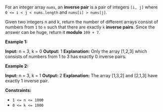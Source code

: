 For an integer array `nums`, an **inverse pair** is a pair of integers `[i, j]` where `0 <= i < j < nums.length` and `nums[i] > nums[j]`.

Given two integers n and k, return the number of different arrays consist of numbers from `1` to `n` such that there are exactly `k` **inverse pairs**. Since the answer can be huge, return it **modulo** `109 + 7`.

**Example 1:**

**Input:** n = 3, k = 0
**Output:** 1
**Explanation:** Only the array \[1,2,3\] which consists of numbers from 1 to 3 has exactly 0 inverse pairs.

**Example 2:**

**Input:** n = 3, k = 1
**Output:** 2
**Explanation:** The array \[1,3,2\] and \[2,1,3\] have exactly 1 inverse pair.

**Constraints:**

*   `1 <= n <= 1000`
*   `0 <= k <= 1000`